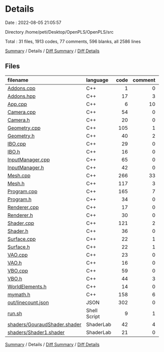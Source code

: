 # Details

Date : 2022-08-05 21:05:57

Directory /home/peti/Desktop/OpenPLS/OpenPLS/src

Total : 31 files,  1913 codes, 77 comments, 596 blanks, all 2586 lines

[Summary](results.md) / Details / [Diff Summary](diff.md) / [Diff Details](diff-details.md)

## Files
| filename | language | code | comment | blank | total |
| :--- | :--- | ---: | ---: | ---: | ---: |
| [Addons.cpp](/Addons.cpp) | C++ | 1 | 0 | 0 | 1 |
| [Addons.hpp](/Addons.hpp) | C++ | 17 | 3 | 13 | 33 |
| [App.cpp](/App.cpp) | C++ | 6 | 10 | 4 | 20 |
| [Camera.cpp](/Camera.cpp) | C++ | 54 | 0 | 17 | 71 |
| [Camera.h](/Camera.h) | C++ | 20 | 0 | 12 | 32 |
| [Geometry.cpp](/Geometry.cpp) | C++ | 105 | 1 | 42 | 148 |
| [Geometry.h](/Geometry.h) | C++ | 40 | 2 | 27 | 69 |
| [IBO.cpp](/IBO.cpp) | C++ | 29 | 0 | 8 | 37 |
| [IBO.h](/IBO.h) | C++ | 16 | 0 | 3 | 19 |
| [InputManager.cpp](/InputManager.cpp) | C++ | 65 | 0 | 20 | 85 |
| [InputManager.h](/InputManager.h) | C++ | 42 | 0 | 20 | 62 |
| [Mesh.cpp](/Mesh.cpp) | C++ | 266 | 33 | 89 | 388 |
| [Mesh.h](/Mesh.h) | C++ | 117 | 3 | 44 | 164 |
| [Program.cpp](/Program.cpp) | C++ | 165 | 7 | 66 | 238 |
| [Program.h](/Program.h) | C++ | 34 | 0 | 16 | 50 |
| [Renderer.cpp](/Renderer.cpp) | C++ | 17 | 0 | 6 | 23 |
| [Renderer.h](/Renderer.h) | C++ | 30 | 0 | 10 | 40 |
| [Shader.cpp](/Shader.cpp) | C++ | 121 | 2 | 36 | 159 |
| [Shader.h](/Shader.h) | C++ | 36 | 0 | 6 | 42 |
| [Surface.cpp](/Surface.cpp) | C++ | 22 | 1 | 8 | 31 |
| [Surface.h](/Surface.h) | C++ | 22 | 1 | 15 | 38 |
| [VAO.cpp](/VAO.cpp) | C++ | 23 | 0 | 8 | 31 |
| [VAO.h](/VAO.h) | C++ | 16 | 0 | 8 | 24 |
| [VBO.cpp](/VBO.cpp) | C++ | 59 | 0 | 20 | 79 |
| [VBO.h](/VBO.h) | C++ | 44 | 3 | 8 | 55 |
| [WorldElements.h](/WorldElements.h) | C++ | 14 | 0 | 5 | 19 |
| [mymath.h](/mymath.h) | C++ | 158 | 6 | 56 | 220 |
| [out/linecount.json](/out/linecount.json) | JSON | 302 | 0 | 0 | 302 |
| [run.sh](/run.sh) | Shell Script | 9 | 1 | 1 | 11 |
| [shaders/GouraudShader.shader](/shaders/GouraudShader.shader) | ShaderLab | 42 | 4 | 15 | 61 |
| [shaders/Shader1.shader](/shaders/Shader1.shader) | ShaderLab | 21 | 0 | 13 | 34 |

[Summary](results.md) / Details / [Diff Summary](diff.md) / [Diff Details](diff-details.md)